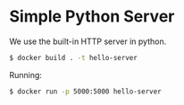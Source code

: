 # Simple Python Server

We use the built-in HTTP server in python.

```bash
$ docker build . -t hello-server
```

Running:

```bash
$ docker run -p 5000:5000 hello-server
```
